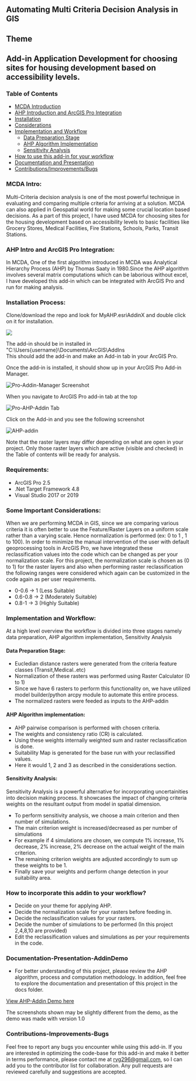 ## Automating Multi Criteria Decision Analysis in GIS

## Theme
## Add-in Application Development for choosing sites for housing development based on accessibility levels.

### Table of Contents

- [MCDA Introduction](#MCDA-Intro)
- [AHP Introduction and ArcGIS Pro Integration](#AHP-Intro-and-ArcGIS-Pro-Integration)
- [Installation](#Installation-Process)
- [Considerations](#Some-Important-Considerations)
- [Implementation and Workflow](#implementation-and-workflow)
  - [Data Preparation Stage](#data-preparation-stage)
  - [AHP Algorithm Implementation](#ahp-algorithm-implementation)
  - [Sensitivity Analysis](#sensitivity-analysis)
- [How to use this add-in for your workflow](#how-to-incorporate-this-addin-to-your-workflow)
- [Documentation and Presentation](#Documentation-Presentation-AddinDemo)
- [Contributions/Improvements/Bugs](#Contributions-Improvements-Bugs)

### MCDA Intro:

Multi-Criteria decision analysis is one of the most powerful technique in evaluating and comparing multiple criteria for arriving at a solution. MCDA can also applied in Geospatial world for making some crucial location based decisions. As a part of this project, I have used MCDA for choosing sites for the housing development based on accessibility levels to basic facilities like Grocery Stores, Medical Facilities, Fire Stations, Schools, Parks, Transit Stations.

### AHP Intro and ArcGIS Pro Integration:

In MCDA, One of the first algorithm introduced in MCDA was Analytical Hierarchy Process (AHP) by Thomas Saaty in 1980.Since the AHP algorithm involves several matrix computations which can be laborious without excel, I have developed this add-in which can be integrated with ArcGIS Pro and run for making analysis.

### Installation Process:

Clone/download the repo and look for MyAHP.esriAddinX and double click on it for installation.

<img src="MyAHP/Images/Addin-Install.PNG" ></img>


The add-in should be in installed in "C:\Users\{username}\Documents\ArcGIS\AddIns\
This should add the add-in and make an Add-in tab in your ArcGIS Pro.

Once the add-in is installed, it should show up in your ArcGIS Pro Add-in Manager.

![](MyAHP/Images/Pro-Addin-Manager.PNG "Pro-Addin-Manager Screenshot")

When you navigate to ArcGIS Pro add-in tab at the top

![](MyAHP/Images/AHP-Addin-Tab.PNG "Pro-AHP-Addin Tab")

Click on the Add-in and you see the following screenshot

![](MyAHP/Images/AHPAddIn.PNG "AHP-addin")

Note that the raster layers may differ depending on what are open in your project.
Only those raster layers which are active (visible and checked) in the Table of contents will be ready for analysis.

### Requirements:

- ArcGIS Pro 2.5
- .Net Target Framework 4.8
- Visual Studio 2017 or 2019

### Some Important Considerations:

When we are performing MCDA in GIS, since we are comparing various criteria it is often better to use the Feature/Raster Layers on a uniform scale rather than a varying scale. Hence normalization is performed (ex: 0 to 1 , 1 to 100). In order to minimize the manual intervention of the user with default geoprocessing tools in ArcGIS Pro, we have integrated these reclassification values into the code which can be changed as per your normalization scale. For this project, the normalization scale is chosen as (0 to 1) for the raster layers and also when performing raster reclassification the following ranges were considered which again can be customized in the code again as per user requirements.

- 0-0.6 -> 1 (Less Suitable)
- 0.6-0.8 -> 2 (Moderately Suitable)
- 0.8-1 -> 3 (Highly Suitable)

### Implementation and Workflow:

At a high level overview the workflow is divided into three stages namely data preparation, AHP algorithm implementation, Sensitivity Analysis

#### Data Preparation Stage:

- Eucledian distance rasters were generated from the criteria feature classes (Transit,Medical..etc)
- Normalization of these rasters was performed using Raster Calculator (0 to 1)
- Since we have 6 rasters to perform this functionality on, we have utilized model builder/python arcpy module to automate this entire process.
- The normalized rasters were feeded as inputs to the AHP-addin

#### AHP Algorithm implementation:

- AHP pairwise comparison is performed with chosen criteria.
- The weights and consistency ratio (CR) is calculated.
- Using these weights internally weighted sum and raster reclassification is done.
- Suitability Map is generated for the base run with your reclassified values.
- Here it would 1, 2 and 3 as described in the considerations section.

#### Sensitivity Analysis:

Sensitivity Analysis is a powerful alternative for incorporating uncertainities into decision making process. It showcases the impact of changing criteria weights on the resultant output from model in spatial dimension.

- To perform sensitivity analysis, we choose a main criterion and then number of simulations.
- The main criterion weight is increased/decreased as per number of simulations
- For example if 4 simulations are chosen, we compute 1% increase, 1% decrease, 2% increase, 2% decrease on the actual weight of the main criterion.
- The remaining criterion weights are adjusted accordingly to sum up these weights to be 1.
- Finally save your weights and perform change detection in your suitability area.

### How to incorporate this addin to your workflow?

- Decide on your theme for applying AHP.
- Decide the normalization scale for your rasters before feeding in.
- Decide the reclassification values for your rasters.
- Decide the number of simulations to be performed (In this project 2,4,8,10 are provided)
- Edit the reclassification values and simulations as per your requirements in the code.

### Documentation-Presentation-AddinDemo

- For better understanding of this project, please review the AHP algorithm, process and computation methodology. In addition, feel free to explore the documentation and presentation of this project in the docs folder.

<a href="https://www.youtube.com/watch?v=mV2inNIBkMI" target="_blank">View AHP-Addin Demo here</a>

The screenshots shown may be slightly different from the demo, as the demo was made with version 1.0

### Contributions-Improvements-Bugs

Feel free to report any bugs you encounter while using this add-in. If you are interested in optimizing the code-base for this add-in and make it better in terms performance, please contact me at rvg296@gmail.com, so I can add you to the contributor list for collaboration. Any pull requests are reviewed carefully and suggestions are accepted.
